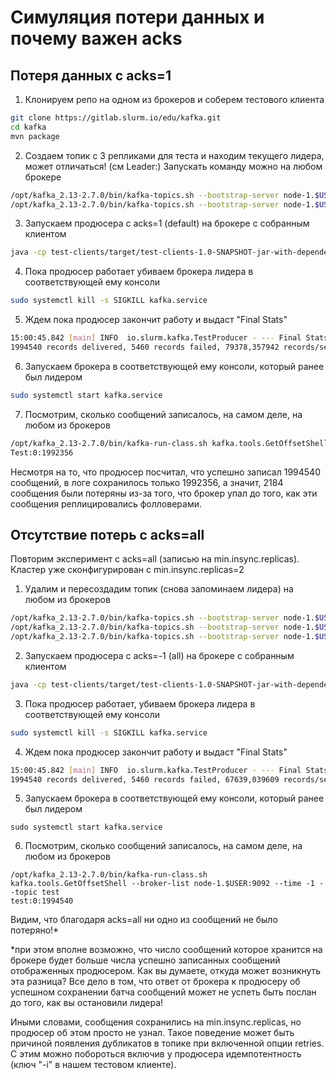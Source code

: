 # Симуляция потери данных и почему важен acks
## Потеря данных с acks=1
1. Клонируем репо на одном из брокеров и соберем тестового клиента
```bash
git clone https://gitlab.slurm.io/edu/kafka.git
cd kafka
mvn package
```
2. Создаем топик c 3 репликами для теста и находим текущего лидера, может отличаться! (см Leader:) Запускать команду можно на любом брокере
```bash
/opt/kafka_2.13-2.7.0/bin/kafka-topics.sh --bootstrap-server node-1.$USER:9092 --topic test --replication-factor 3 --partitions 1 --create
/opt/kafka_2.13-2.7.0/bin/kafka-topics.sh --bootstrap-server node-1.$USER:9092 --topic test --describe
```
3. Запускаем продюсера с acks=1 (default) на брокере с собранным клиентом
```bash
java -cp test-clients/target/test-clients-1.0-SNAPSHOT-jar-with-dependencies.jar io.slurm.kafka.TestProducer -b node-1.$USER:9092 -c 2000000 -t test --acks 1
```
4. Пока продюсер работает убиваем брокера лидера в соответствующей ему консоли
```bash
sudo systemctl kill -s SIGKILL kafka.service
```
5. Ждем пока продюсер закончит работу и выдаст "Final Stats"
```bash
15:00:45.842 [main] INFO  io.slurm.kafka.TestProducer - --- Final Stats ---
1994540 records delivered, 5460 records failed, 79378,357942 records/sec…
```
6. Запускаем брокера в соответствующей ему консоли, который ранее был лидером
```bash
sudo systemctl start kafka.service
```
7. Посмотрим, сколько сообщений записалось, на самом деле, на любом из брокеров
```bash
/opt/kafka_2.13-2.7.0/bin/kafka-run-class.sh kafka.tools.GetOffsetShell --broker-list node-1.$USER:9092 --time -1 --topic test
Test:0:1992356
```
Несмотря на то, что продюсер посчитал, что успешно записал 1994540 сообщений, в логе сохранилось только 1992356, а значит, 2184 сообщения были потеряны из-за того, что брокер упал до того, как эти сообщения реплицировались фолловерами.

## Отсутствие потерь с acks=all
Повторим эксперимент c acks=all (записью на min.insync.replicas). Кластер уже сконфигурирован с min.insync.replicas=2
1. Удалим и пересоздадим топик (снова запоминаем лидера) на любом из брокеров
```bash
/opt/kafka_2.13-2.7.0/bin/kafka-topics.sh --bootstrap-server node-1.$USER:9092 --topic test --delete
/opt/kafka_2.13-2.7.0/bin/kafka-topics.sh --bootstrap-server node-1.$USER:9092 --topic test --replication-factor 3 --partitions 1 --create
/opt/kafka_2.13-2.7.0/bin/kafka-topics.sh --bootstrap-server node-1.$USER:9092 --topic test --describe
```
2. Запускаем продюсера с acks=-1 (all) на брокере с собранным клиентом
```bash
java -cp test-clients/target/test-clients-1.0-SNAPSHOT-jar-with-dependencies.jar io.slurm.kafka.TestProducer -b node-1.$USER:9092 -c 2000000 -t test --acks -1
```
3. Пока продюсер работает, убиваем брокера лидера в соответствующей ему консоли
```bash
sudo systemctl kill -s SIGKILL kafka.service
```
4. Ждем пока продюсер закончит работу и выдаст "Final Stats"
```bash
15:00:45.842 [main] INFO  io.slurm.kafka.TestProducer - --- Final Stats ---
1994540 records delivered, 5460 records failed, 67639,039609 records/sec…
```
5. Запускаем брокера в соответствующей ему консоли, который ранее был лидером
```
sudo systemctl start kafka.service
```
6. Посмотрим, сколько сообщений записалось, на самом деле, на любом из брокеров
```
/opt/kafka_2.13-2.7.0/bin/kafka-run-class.sh kafka.tools.GetOffsetShell --broker-list node-1.$USER:9092 --time -1 --topic test
test:0:1994540
```
Видим, что благодаря acks=all ни одно из сообщений не было потеряно!*

*при этом вполне возможно, что число сообщений которое хранится на брокере будет больше числа успешно записанных сообщений отображенных продюсером. Как вы думаете, откуда может возникнуть эта разница? Все дело в том, что ответ от брокера к продюсеру об успешном сохранении батча сообщений может не успеть быть послан до того, как вы остановили лидера! 

Иными словами, сообщения сохранились на min.insync.replicas, но продюсер об этом просто не узнал. Такое поведение может быть причиной появления дубликатов в топике при включенной опции retries. С этим можно побороться включив у продюсера идемпотентность (ключ "-i" в нашем тестовом клиенте).
